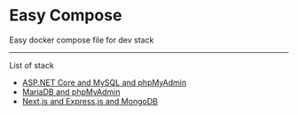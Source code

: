 # Easy Compose
Easy docker compose file for dev stack

---

List of stack
- [ASP.NET Core and MySQL and phpMyAdmin](https://github.com/ChaiyoKung/Easy-Compose/tree/main/ASP.NET%20Core%20and%20MySQL%20and%20phpMyAdmin)
- [MariaDB and phpMyAdmin](https://github.com/ChaiyoKung/Easy-Compose/tree/main/MariaDB%20and%20phpMyAdmin)
- [Next.js and Express.js and MongoDB](https://github.com/ChaiyoKung/Easy-Compose/tree/main/Next.js%20and%20Express.js%20and%20MongoDB)
